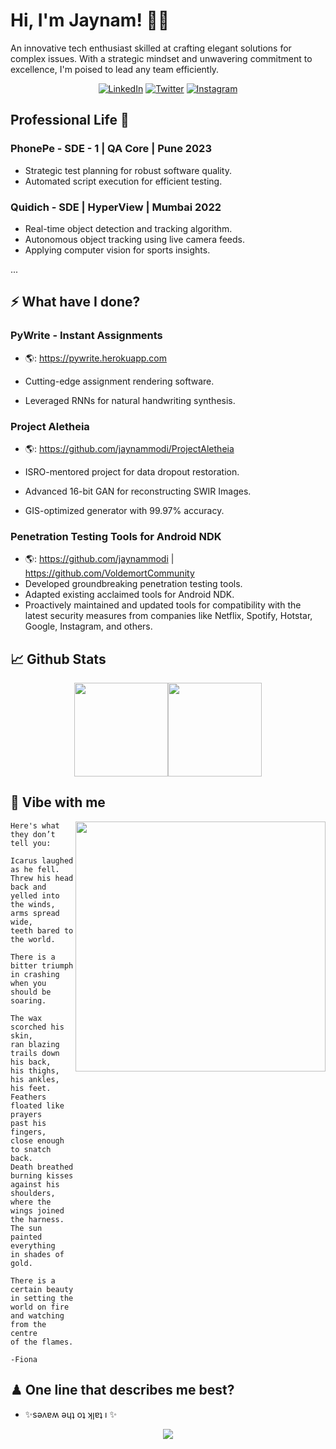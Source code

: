 # Hi, I'm Jaynam! 👋🏻

<p>An innovative tech enthusiast skilled at crafting elegant solutions for complex issues. With a
strategic mindset and unwavering commitment to excellence, I'm poised to lead any team efficiently.</p>

<div align="center">
   <p><a href="https://www.linkedin.com/in/jaynammodi" target="_blank"><img alt="LinkedIn" src="https://img.shields.io/badge/linkedin-%230077B5.svg?&style=for-the-badge&logo=linkedin&logoColor=white" /></a> 
   <a href="https://twitter.com/jaynammodi" target="_blank"><img alt="Twitter" src="https://img.shields.io/badge/twitter-%231DA1F2.svg?&style=for-the-badge&logo=twitter&logoColor=white" /></a> 
   <a href="https://www.instagram.com/jaynammodi" target="_blank"><img alt = "Instagram" src="https://img.shields.io/badge/instagram-%23E4405F.svg?&style=for-the-badge&logo=instagram&logoColor=white" /></a>
</p>
</div>

## Professional Life 📎

### PhonePe - SDE - 1 | QA Core | Pune 2023
- Strategic test planning for robust software quality.
- Automated script execution for efficient testing.

### Quidich - SDE | HyperView | Mumbai 2022
- Real-time object detection and tracking algorithm.
- Autonomous object tracking using live camera feeds.
- Applying computer vision for sports insights.

...

## ⚡ What have I done?
### PyWrite - Instant Assignments 
- 🌎: https://pywrite.herokuapp.com

- Cutting-edge assignment rendering software.
- Leveraged RNNs for natural handwriting synthesis.

### Project Aletheia
- 🌎: https://github.com/jaynammodi/ProjectAletheia

- ISRO-mentored project for data dropout restoration.
- Advanced 16-bit GAN for reconstructing SWIR Images.
- GIS-optimized generator with 99.97% accuracy.

### Penetration Testing Tools for Android NDK
- 🌎: https://github.com/jaynammodi | https://github.com/VoldemortCommunity
- Developed groundbreaking penetration testing tools.
- Adapted existing acclaimed tools for Android NDK.
- Proactively maintained and updated tools for compatibility with the latest security measures from companies like Netflix, Spotify, Hotstar, Google, Instagram, and others.

## 📈 Github Stats
<div align=center>
  <a href="https://github.com/jaynammodi">
    <img height="150px" src="https://github-readme-stats.vercel.app/api/?username=jaynammodi&show_icons=true&include_all_commits=true&hide_title=true&hide_border=true&count_private=true&theme=tokyonight" /><img height="150px" src="https://github-readme-stats.vercel.app/api/top-langs/?username=jaynammodi&show_icons=true&include_all_commits=true&layout=compact&hide_title=true&hide_border=true&count_private=true&theme=tokyonight" />
  </a>
</div>

## 🎵 Vibe with me

<img width="400px" align=right src="https://spotify-github-profile.vercel.app/api/view.svg?uid=v0asaq6sbemo2ik6adpcioj6k&cover_image=true&theme=default&show_offline=false">

```
Here's what they don’t tell you:

Icarus laughed as he fell.
Threw his head back and
yelled into the winds,
arms spread wide,
teeth bared to the world.

There is a bitter triumph
in crashing when you should be
soaring.

The wax scorched his skin,
ran blazing trails down his back,
his thighs, his ankles, his feet.
Feathers floated like prayers
past his fingers,
close enough to snatch back.
Death breathed burning kisses
against his shoulders,
where the wings joined the harness.
The sun painted everything
in shades of gold.

There is a certain beauty
in setting the world on fire
and watching from the centre
of the flames.

-Fiona
```

## ♟ One line that describes me best?
 - ✨sǝʌɐʍ ǝɥʇ oʇ ʞןɐʇ ı ✨

<p align="center">
  <img src="https://source.unsplash.com/random">
</p>

<!---
jaynammodi/jaynammodi is a ✨ special ✨ repository because its `README.md` (this file) appears on your GitHub profile.
You can click the Preview link to take a look at your changes.
--->

